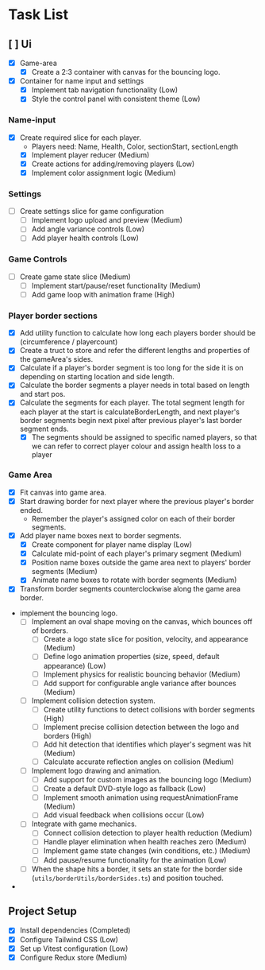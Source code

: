 # Task List

## [ ] Ui

- [x] Game-area
  - [x] Create a 2:3 container with canvas for the bouncing logo.
- [x] Container for name input and settings
  - [x] Implement tab navigation functionality (Low)
  - [x] Style the control panel with consistent theme (Low)

### Name-input

- [x] Create required slice for each player.
  - Players need: Name, Health, Color, sectionStart, sectionLength
  - [x] Implement player reducer (Medium)
  - [x] Create actions for adding/removing players (Low)
  - [x] Implement color assignment logic (Medium)

### Settings

- [ ] Create settings slice for game configuration
  - [ ] Implement logo upload and preview (Medium)
  - [ ] Add angle variance controls (Low)
  - [ ] Add player health controls (Low)

### Game Controls

- [ ] Create game state slice (Medium)
  - [ ] Implement start/pause/reset functionality (Medium)
  - [ ] Add game loop with animation frame (High)

### Player border sections

- [x] Add utility function to calculate how long each players border should be (circumference / playercount)
- [x] Create a truct to store and refer the different lengths and properties of the gameArea's sides.
- [x] Calculate if a player's border segment is too long for the side it is on depending on starting location and side length.
- [x] Calculate the border segments a player needs in total based on length and start pos.
- [x] Calculate the segments for each player. The total segment length for each player at the start is calculateBorderLength, and next player's border segments begin next pixel after previous player's last border segment ends.
  - [x] The segments should be assigned to specific named players, so that we can refer to correct player colour and assign health loss to a player

### Game Area

- [x] Fit canvas into game area.
- [x] Start drawing border for next player where the previous player's border ended.
  - Remember the player's assigned color on each of their border segments.
- [x] Add player name boxes next to border segments.
  - [x] Create component for player name display (Low)
  - [x] Calculate mid-point of each player's primary segment (Medium)
  - [x] Position name boxes outside the game area next to players' border segments (Medium)
  - [x] Animate name boxes to rotate with border segments (Medium)
- [x] Transform border segments counterclockwise along the game area border.
- implement the bouncing logo.
  - [ ] Implement an oval shape moving on the canvas, which bounces off of borders.
    - [ ] Create a logo state slice for position, velocity, and appearance (Medium)
    - [ ] Define logo animation properties (size, speed, default appearance) (Low)
    - [ ] Implement physics for realistic bouncing behavior (Medium)
    - [ ] Add support for configurable angle variance after bounces (Medium)
  - [ ] Implement collision detection system.
    - [ ] Create utility functions to detect collisions with border segments (High)
    - [ ] Implement precise collision detection between the logo and borders (High)
    - [ ] Add hit detection that identifies which player's segment was hit (Medium)
    - [ ] Calculate accurate reflection angles on collision (Medium)
  - [ ] Implement logo drawing and animation.
    - [ ] Add support for custom images as the bouncing logo (Medium)
    - [ ] Create a default DVD-style logo as fallback (Low)
    - [ ] Implement smooth animation using requestAnimationFrame (Medium)
    - [ ] Add visual feedback when collisions occur (Low)
  - [ ] Integrate with game mechanics.
    - [ ] Connect collision detection to player health reduction (Medium)
    - [ ] Handle player elimination when health reaches zero (Medium)
    - [ ] Implement game state changes (win conditions, etc.) (Medium)
    - [ ] Add pause/resume functionality for the animation (Low)
  - [ ] When the shape hits a border, it sets an state for the border side (`utils/borderUtils/borderSides.ts`) and position touched.
-

## Project Setup

- [x] Install dependencies (Completed)
- [x] Configure Tailwind CSS (Low)
- [x] Set up Vitest configuration (Low)
- [x] Configure Redux store (Medium)
